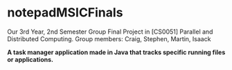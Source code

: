 # notepadMSICFinals
Our 3rd Year, 2nd Semester Group Final Project in [CS0051] Parallel and Distributed Computing. Group members: Craig, Stephen, Martin, Isaack

**A task manager application made in Java that tracks specific running files or applications.**
